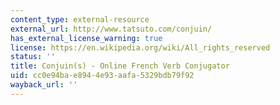 ```yaml
---
content_type: external-resource
external_url: http://www.tatsuto.com/conjuin/
has_external_license_warning: true
license: https://en.wikipedia.org/wiki/All_rights_reserved
status: ''
title: Conjuin(s) - Online French Verb Conjugator
uid: cc0e94ba-e894-4e93-aafa-5329bdb79f92
wayback_url: ''
---
```

